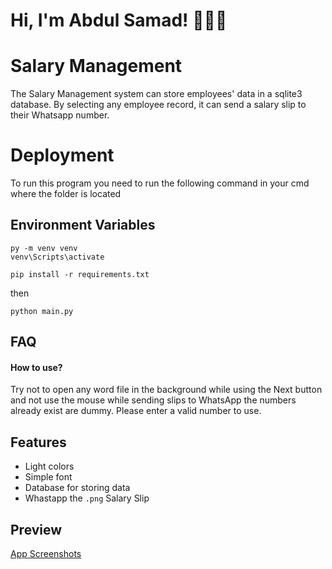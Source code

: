 

# Hi, I'm Abdul Samad! 👨🏼‍💻


# Salary Management

The Salary Management system can store employees' data in a sqlite3 database. By selecting any employee record, it can send a salary slip to their Whatsapp number.

# Deployment
To run this program you need to run the following command in your cmd where the folder is located


## Environment Variables
```
py -m venv venv
venv\Scripts\activate
```

```
pip install -r requirements.txt 
```
then
```
python main.py
```

## FAQ

#### How to use?

Try not to open any word file in the background while using the Next button
and not use the mouse while sending slips to WhatsApp
the numbers already exist are dummy. Please enter a valid number to use.


## Features

- Light colors
- Simple font
- Database for storing data
- Whastapp the ```.png``` Salary Slip


## Preview

[App Screenshots](https://github.com/asamadsid/salary-managment/tree/main/preview)



